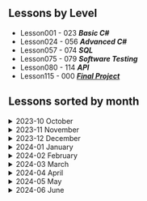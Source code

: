 ## Lessons by Level
- Lesson001 - 023 ***Basic C#***
- Lesson024 - 056 ***Advanced C#***
- Lesson057 - 074 ***SQL***
- Lesson075 - 079 ***Software Testing***
- Lesson080 - 114 ***API***
- Lesson115 - 000 ***[Final Project](/Lesson0115/)***

## Lessons sorted by month

<details>
<summary>2023-10 October</summary>

#### [Lesson 1 (2023-10-30)](/Lesson0001)

- Variables and Printing out to Console

#### [Lesson 2 (2023-10-31)](/Lesson0002)

- Strings

</details>

<details>
<summary>2023-11 November</summary>

#### [Lesson 3 (2023-11-06)](/Lesson0003)

- Conditionals IF

#### [Lesson 4 (2023-11-07)](/Lesson0004)

- Conditionals Switch
- Switch expression

#### [Lesson 5 (2023-11-08)](/Lesson0005)

- String manipulation

#### [Lesson 6 (2023-11-09)](/Lesson0006/ReadMe.md)

- Going over the completed left over tasks from other days

#### [Lesson 7 (2023-11-13)](/Lesson0007)

- While loop
- Continuation is in Lesson 8

#### [Lesson 8 (2023-11-14)](/Lesson0008)

- Do While loop
- Task numeration continues in Lesson 7

#### [Lesson 9 (2023-11-15)](/Lesson0009)

- Methods
- Recursion

#### [Lesson 10 (2023-11-16)](/Lesson0010)

- REF and OUT in Functions

#### [Lesson 11 (2023-11-20)](/Lesson0011)

- For Loop

#### [Lesson 12 (2023-11-21)](/Lesson0012)

- Debugging
- StringBuilder
- StopWatch

#### [Lesson 13 (2023-11-22)](/Lesson0013)

- Arrays
- String Array functions

#### [Lesson 14 (2023-11-23)](/Lesson0014)

- Multidimensional Arrays
- Foreach loop
    - Haven't completed Project1 (Tic Tac Toe)

#### [Lesson 15 (2023-11-27)](/Lesson0015/ReadMe.md)

- Continuation of Lesson14

#### [Lesson 16 (2023-11-28)](/Lesson0016)

- Lists

#### [Lesson 17 (2023-11-29)](/Lesson0017)

- Random variable and it methods
--
- Haven't completed Task3 (Improve Tic Tac Toe)

#### [Lesson 18 (2023-11-30)](/Lesson0018/ReadMe.md)

- Finishing up tasks that were left uncompleted
</details>

<details>
<summary>2023-12 December</summary>

#### [Lesson 19 (2023-12-04)](/Lesson0019/)

- Dictionary
    - Haven't completed Task3.3 and Task4

#### [Lesson 20 (2023-12-05)](/Lesson0020/)

- Project - Brain War

#### [Lesson 21 (2023-12-06)](/Lesson0020/)

- Project - Brain War (Continuing project)

#### [Lesson 22 (2023-12-07)](/Lesson0020/)

- Project - Brain War (Continuing project. Doing Advanced stuff)
- Need to Complete multi-theme function

#### [Lesson 23 (2023-12-11)](/Lesson0020/)

- Project - Brain War. Presentation

#### [Lesson 24 (2023-12-12)](/Lesson0024/)

- OOP (Object Oriented Programming)

#### [Lesson 25 (2023-12-13)](/Lesson0024/)

- Completing all tasks that was left in Lesson24

#### [Lesson 26 (2023-12-14)](/Lesson0026/)

- Methods in Class
- Method overloading
- Additional task (Not Completed)

#### [Lesson 27 (2023-12-18)](/Lesson0027/)

- Class inheritance
- Virtual methods

#### [Lesson 28 (2023-12-19)](/Lesson0027/)

- Continuing Lesson27
    - Task2 3rd subtask not done
    - Task4 2nd subtask not done

#### [Lesson 29 (2023-12-20)](/Lesson0029/)

- Abstraction

#### [Lesson 30 (2023-12-21)](/Lesson0030/)

- Accessibility (Access modifiers)
    - Task 2 and 4 not completed

#### [Lesson 31 (2023-12-27)](/Lesson0031/)

- Stream
    - File class
    - StreamReader/StreamWriter
    - FileStream
        - Task 3 not completed

#### [Lesson 32 (2023-12-28)](/Lesson0032/)

- Generics

</details>

<details>
<summary>2024-01 January</summary>

#### [Lesson 33 (2024-01-02)](/Lesson0033/)

- Generics
    - Continuation
    - New Tasks

#### [Lesson 34 (2024-01-03)](/Lesson0034/)

- Generics
    - Continuation
    - New Tasks

#### [Lesson 35 (2024-01-04)](/Lesson0035/)

- Exception Handeling (Try Catch Finally)
- Custom exceptions

#### [Lesson 36 (2024-01-08)](/Lesson0036/)

- this keyword
- Extensions methods

#### [Lesson 37 (2024-01-09)](/Lesson0037/)

- Delegates
- Anonymous Methods
    - Task2 and 3 ***NOT*** Completed

#### [Lesson 38 (2024-01-10)](/Lesson0037/)

- **Continuation** of ***Lesson37***
- Delegates
- Anonymous Methods

#### [Lesson 39 (2024-01-11)](/Lesson0039/)

- lambda expressions
- LINQ

#### [Lesson 40 (2024-01-15)](/Lesson0040/)

- Continuing Lesson 39 tasks for first half (2h)
- Interfaces
    - IComparable

#### [Lesson 41 (2024-01-16)](/Lesson0041/)

- Continuing Lesson 40 tasks first half of lesson
- Additional Tasks

#### [Lesson 42 (2024-01-17)](/Lesson0042/)

- Continuing [Lesson41](/Lesson41/) tasks
- Started Project - ***ATM***

#### [Lesson 43 (2024-01-18)](/Lesson0042/)

- Continuing Project - ***ATM***

#### [Lesson 44 (2024-01-22)](/Lesson0042/)

- Continuing Project - ***ATM***

#### [Lesson 45 (2024-01-23)](/Lesson0042/)

- Continuing Project - ***ATM***

#### [Lesson 46 (2024-01-24)](/Lesson0042/)

- Continuing Project - ***ATM***
- Presnetation
- Bug fixes
    - Need to make advanced stuff

#### [Lesson 47 (2024-01-25)](/Lesson0042/)

- Project - ***ATM*** Presnetations

#### [Lesson 48 (2024-01-29)](/Lesson0048/)

- Async programming
    - Threads
    - await

#### [Lesson 49 (2024-01-30)](/Lesson0049/)

- Async programming
    - Threads
    - await
- Software Architecture
    - Theory only

#### [Lesson 50 (2024-01-31)](/Lesson0050/)

- Advanced C# Exam
</details>

<details>
<summary>2024-02 February</summary>

#### [Lesson 51 (2024-02-01)](/Lesson0050/)

- Advanced C# Exam

#### [Lesson 52 (2024-02-05)](/Lesson0050/)

- Advanced C# Exam

#### [Lesson 53 (2024-02-06)](/Lesson0050/)

- Advanced C# Exam

#### [Lesson 54 (2024-02-07)](/Lesson0050/)

- Advanced C# Exam

#### [Lesson 55 (2024-02-08)](/Lesson0050/)

- Advanced C# Exam

#### [Lesson 56 (2024-02-12)](/Lesson0050/)

- Advanced C# Exam
    - ***Presentation***

#### [Lesson 57 (2024-02-13)](/Lesson0057/)

- DB

#### [Lesson 58 (2024-02-13)](/Lesson0058/)

- DBMS (Database Managament Systems)
    - Wider use of WHERE statment
    - GROUP BY

#### [Lesson 59 (2024-02-14)](/Lesson0059/)

- SQL Joins

#### [Lesson 60 (2024-02-15)](/Lesson0060/)

- SQL Joins more advanced

#### [Lesson 61 (2024-02-19)](/Lesson0061/)

- Database design

#### [Lesson 62 (2024-02-20)](/Lesson0062/)

- Entity Framwork core

#### [Lesson 63 (2024-02-21)](/Lesson0062/)

- Continuing DB
    - CRUD
        - Need to redo DB relationship
        - Rewrite Code

#### [Lesson 64 (2024-02-22)](/Lesson0064/)

- NoSql
- [MongoDB](https://cloud.mongodb.com)

#### [Lesson 65 (2024-02-26)](/Lesson0065/)

- [MongoDB](https://cloud.mongodb.com)

#### [Lesson 66 (2024-02-27)](/Lesson0066/)

- Entity framework
    - Many to Many relationship

#### [Lesson 67 (2024-02-28)](/Lesson0066/)

- Entity framework (***Continuing***)
    - Many to Many relationship

#### [Lesson 68 (2024-02-29)](/Lesson0068/)

- Entity framework
    - Lazy and Eager Loading
- Micro-ORM vs ORM (***O***bject***R***elation***M***apping)
    - Entity Framework Core is ORM
    - Dapper is Micro-ORM

</details>

<details>
<summary>2024-03 March</summary>

#### [Lesson 69 (2024-03-04)](/Lesson0069/)

- Dapper (Mico-ORM)

#### [Lesson 70 (2024-03-05)](/Lesson0069/)

- Repetition of DBs

#### [Lesson 71 (2024-03-06)](/Lesson0071/)

- DB exams

#### [Lesson 72 (2024-03-07)](/Lesson0071/)

- DB exams ***Continuation***

#### [Lesson 73 (2024-03-12)](/Lesson0071/)

- DB exams ***Continuation***

#### [Lesson 74 (2024-03-13)](/Lesson0071/)

- DB exams ***Presentation***

#### [Lesson 75 (2024-03-14)](/Lesson0075/)

- Software Testing
    - Unit Testing ***(Need to be completed)***

#### [Lesson 76 (2024-03-18)](/Lesson0076/)

- Software Testing
    - Integration Testing

#### [Lesson 77 (2024-03-19)](/Lesson0076/)

- Software Testing
    - Integration Testing

#### [Lesson 78 (2024-03-20)](/Lesson0078/)

- Software Testing
    - Mocking

#### [Lesson 79 (2024-03-21)](/Lesson0078/)

- Software Testing

#### [Lesson 80 (2024-03-25)](/Lesson0080/)

- .NET API
    - REST API

#### [Lesson 81 (2024-03-26)](/Lesson0081/)

- .NET API
    - Lesson 80 Revision
    - ***Mini API***
    - ***Dependecy injection***

#### [Lesson 82 (2024-03-27)](/Lesson0081/)

- .NET API
    - ***Mini API***
    - ***Dependecy injection***
    - ***Continuation***

#### [Lesson 83 (2024-03-28)](/Lesson0081/)

- .NET API
    - ***Mini API***
    - ***Dependecy injection***
    - ***Continuation***
    - ***Additional Tasks***

</details>
<details>
<summary>2024-04 April</summary>

#### [Lesson 84 (2024-04-02)](/Lesson0084/)

- .NET API
    - ***Dependecy injection***
    - ***Recap***
    - ***Transient***
    - ***Data transmission***

#### [Lesson 85 (2024-04-03)](/Lesson0084/)

- .NET API
    - ***Dependecy injection***
    - ***Using DB with API***

> [!TIP]
> - Helpfull [link](https://medium.com/swlh/creating-a-multi-project-net-core-database-solution-a69decdf8d7e) how project was set up with Rokas help
> - Check ***Lesson84 Push*** to see ***Original Lesson84*** project

#### [Lesson 86 (2024-04-04)](/Lesson0086/)

- .NET API
    - ***Getting data from external API***

#### [Lesson 87 (2024-04-08)](/Lesson0086/)

- .NET API
    - Getting data from external API ***Cotinuation***

#### [Lesson 88 (2024-04-09)](/Lesson0088/)

- .NET API
    - ActionResult<T>
    - Wroking in team
     - [Naming convention for GIT](https://medium.com/@abhay.pixolo/naming-conventions-for-git-branches-a-cheatsheet-8549feca2534)

#### [Lesson 89 (2024-04-10)](/Lesson0088/)

- .NET API
    - ActionResult<T>
    - Wroking in team ***Continuation***

#### [Lesson 90 (2024-04-11)](/Lesson0088/)

- .NET API
    - ActionResult<T>
    - Wroking in team. Continuation
    - ***Project presentation***
    - Added Local folder where I can work localy

#### [Lesson 91 (2024-04-15)](/Lesson0091/)

- .NET API
    - xUnit Tests

#### [Lesson 92 (2024-04-16)](/Lesson0092/)

- .NET API
    - xUnit Tests
    - Endpoint is given by lecturer

#### [Lesson 93 (2024-04-17)](/Lesson0093/)

- .NET API
    - JWT Token (JSON Web Token)
        - Authentication

#### [Lesson 94 (2024-04-18)](/Lesson0093/)

- .NET API
    - JWT Token (JSON Web Token)
        - Authentication (Continuation)

#### [Lesson 95 (2024-04-22)](/Lesson0093/)

- .NET API
    - JWT Token (JSON Web Token)
        - Authentication (Continuation)
        - Authorization
    
#### [Lesson 96 (2024-04-23)](/Lesson0096/)

- .NET API
    - API key authorization

#### [Lesson 97 (2024-04-24)](/Lesson0097/)

- .NET API
    - Team Work

#### [Lesson 98 (2024-04-25)](/Lesson0097/)

- .NET API
    - Team Work

#### [Lesson 99 (2024-04-29)](/Lesson0097/)

- .NET API
    - Team Work

#### [Lesson 100 (2024-04-30)](/Lesson0097/)

- .NET API
    - Team Work

</details>
<details>
<summary>2024-05 May</summary>

#### [Lesson 101 (2024-05-02)](/Lesson0097/)

- .NET API
    - Team Work

#### [Lesson 102 (2024-05-06)](/Lesson0102/)

- .NET API
    - Deploy to Azure

#### [Lesson 103 (2024-05-07)](/Lesson0103/)

- .NET API
    - Files

#### [Lesson 104 (2024-05-08)](/Lesson0103/)

- .NET API
    - Files
     - Need to add multiple download (Need to zip everything)

#### [Lesson 105 (2024-05-09)](/Lesson0105/)

- .NET API
    - Multi-Project structure
     - Need to added Unit Tests

#### [Lesson 106 (2024-05-13)](/Lesson0106/)

- .NET API
    - Repetition before exam #1

#### [Lesson 107 (2024-05-14)](/Lesson0106/)

- .NET API
    - Repetition before exam #2
    - Frontend Basics (In Video) #1

#### [Lesson 108 (2024-05-15)](/Lesson0106/)

- .NET API
    - Repetition before exam #3
    - More Frontend Basics (In Video) #2

#### [Lesson 109 (2024-05-16)](/Lesson0106/)

- .NET API
    - Repetition before exam #4
    - More Frontend Basics (In Video) #3

#### [Lesson 110 (2024-05-20)](/Lesson0106/)

- .NET API
    - Repetition before exam #5
    - More Frontend Basics (In Video) #4

#### [Lesson 111 (2024-05-21)](/Lesson0106/)

- .NET API
    - Repetition before exam #6
    - Serilog #1 (Video)

#### [Lesson 112 (2024-05-22)](/Lesson0106/)

- .NET API
    - Repetition before exam #7
    - AutoMapper (Video)

#### [Lesson 113 (2024-05-23)](/Lesson0106/)

- .NET API
    - Repetition before exam #8
    - Presentation #1

#### [Lesson 114 (2024-05-27)](/Lesson0106/)

- .NET API
    - Presentation #2

#### [Lesson 115 (2024-05-28)](/Lesson0115/)

- Final Priject #1

#### [Lesson 116 (2024-05-29)](/Lesson0115/)

- Final Priject #2

#### [Lesson 117 (2024-05-30)](/Lesson0115/)

- Final Priject #3

</details>
<details>
<summary>2024-06 June</summary>

#### [Lesson 118 (2024-06-03)](/Lesson0115/)

- Final Priject #4

#### [Lesson 119 (2024-06-04)](/Lesson0115/)

- Final Priject #5
    
</details>